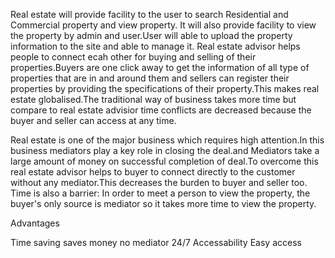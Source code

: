 
Real estate will provide facility to the user to search Residential and Commercial property and view property. It will also provide facility to view the property by admin and user.User will able to upload the property information to the site and able to manage it.
Real estate advisor helps people to connect ecah other for buying and selling of their properties.Buyers are one click away to get the information of all type of properties that are in and around them and sellers can register their properties by providing the specifications of their property.This makes real estate globalised.The traditional way of business takes more time but compare to real estate advisior time conflicts are decreased because the buyer and seller can access at any time.

Real estate is one of the major business which requires high attention.In this business mediators play a key role in closing the deal.and Mediators take a large amount of money on successful completion of deal.To overcome this real estate advisor helps to buyer to connect directly to the customer without any mediator.This decreases the burden to buyer and seller too.
Time is also a barrier: In order to meet a person to view the property, the buyer's only source is mediator so it takes more time to view the property.

Advantages

Time saving
saves money
no mediator
24/7 Accessability
Easy access
